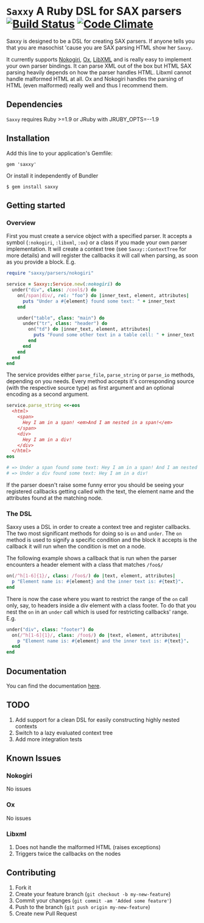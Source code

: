 # `Saxxy` A Ruby DSL for SAX parsers [![Build Status](https://travis-ci.org/rubymaniac/saxxy.png?branch=master)](https://travis-ci.org/rubymaniac/saxxy) [![Code Climate](https://codeclimate.com/github/rubymaniac/saxxy/badges/gpa.svg)](https://codeclimate.com/github/rubymaniac/saxxy)

Saxxy is designed to be a DSL for creating SAX parsers. If anyone tells you that you are masochist 'cause you are SAX parsing HTML show her `Saxxy`.

It currently supports [Nokogiri](https://github.com/sparklemotion/nokogiri), [Ox](https://github.com/ohler55/ox), [LibXML](https://github.com/xml4r/libxml-ruby) and is really easy to implement your own parser bindings. It can parse XML out of the box but HTML SAX parsing heavily depends on how the parser handles HTML. Libxml cannot handle malformed HTML at all. Ox and Nokogiri handles the parsing of HTML (even malformed) really well and thus I recommend them.


## Dependencies

`Saxxy` requires Ruby >=1.9 or JRuby with JRUBY_OPTS=--1.9


## Installation

Add this line to your application's Gemfile:

    gem 'saxxy'

Or install it independently of Bundler

    $ gem install saxxy


## Getting started

### Overview
First you must create a service object with a specified parser. It accepts a symbol (`:nokogiri`, `:libxml`, `:ox`) or a class if you made your own parser implementation. It will create a context tree (see `Saxxy::ContextTree` for more details) and will register the callbacks it will call when parsing, as soon as you provide a block. E.g.

```ruby
require "saxxy/parsers/nokogiri"

service = Saxxy::Service.new(:nokogiri) do
  under("div", class: /cool$/) do
    on(/span|div/, rel: "foo") do |inner_text, element, attributes|
      puts "Under a #{element} found some text: " + inner_text
    end

    under("table", class: "main") do
      under("tr", class: "header") do
        on("td") do |inner_text, element, attributes|
          puts "Found some other text in a table cell: " + inner_text
        end
      end
    end
  end
end
```
The service provides either `parse_file`, `parse_string` or `parse_io` methods, depending on you needs. Every method accepts it's corresponding source (with the respective source type) as first argument and an optional encoding as a second argument.

```ruby
service.parse_string <<-eos
  <html>
    <span>
      Hey I am in a span! <em>And I am nested in a span!</em>
    </span>
    <div>
      Hey I am in a div!
    </div>
  </html>
eos

# => Under a span found some text: Hey I am in a span! And I am nested in a span!
# => Under a div found some text: Hey I am in a div!
```
If the parser doesn't raise some funny error you should be seeing your registered callbacks getting called with the
text, the element name and the attributes found at the matching node.



### The DSL
Saxxy uses a DSL in order to create a context tree and register callbacks. The two most significant methods for doing so is `on` and `under`. The `on` method is used to signify a specific condition and the block it accepts is the callback it will run when the condition is met on a node.

The following example shows a callback that is run when the parser encounters a header element with a class that matches `/foo$/`

```ruby
on(/^h[1-6]{1}/, class: /foo$/) do |text, element, attributes|
  p "Element name is: #{element} and the inner text is: #{text}".
end
```
There is now the case where you want to restrict the range of the `on` call only, say, to headers inside a div element with a class footer. To do that you nest the `on` in an `under` call which is used for restricting callbacks' range. E.g.

```ruby
under("div", class: "footer") do
  on(/^h[1-6]{1}/, class: /foo$/) do |text, element, attributes|
    p "Element name is: #{element} and the inner text is: #{text}".
  end
end
```

## Documentation
You can find the documentation [here](http://rdoc.info/github/rubymaniac/saxxy/frames).

## TODO
1. Add support for a clean DSL for easily constructing highly nested contexts
2. Switch to a lazy evaluated context tree
3. Add more integration tests

## Known Issues
### Nokogiri
No issues

### Ox
No issues

### Libxml
1. Does not handle the malformed HTML (raises exceptions)
2. Triggers twice the callbacks on the nodes


## Contributing

1. Fork it
2. Create your feature branch (`git checkout -b my-new-feature`)
3. Commit your changes (`git commit -am 'Added some feature'`)
4. Push to the branch (`git push origin my-new-feature`)
5. Create new Pull Request
